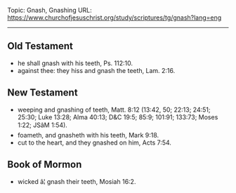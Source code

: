 Topic: Gnash, Gnashing
URL: https://www.churchofjesuschrist.org/study/scriptures/tg/gnash?lang=eng

---

## Old Testament

- he shall gnash with his teeth, Ps. 112:10.
- against thee: they hiss and gnash the teeth, Lam. 2:16.

## New Testament

- weeping and gnashing of teeth, Matt. 8:12 (13:42, 50; 22:13; 24:51; 25:30; Luke 13:28; Alma 40:13; D&C 19:5; 85:9; 101:91; 133:73; Moses 1:22; JSâM 1:54).
- foameth, and gnasheth with his teeth, Mark 9:18.
- cut to the heart, and they gnashed on him, Acts 7:54.

## Book of Mormon

- wicked â¦ gnash their teeth, Mosiah 16:2.

